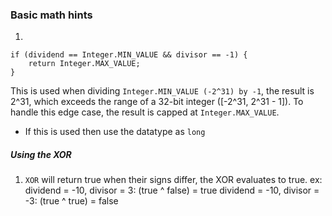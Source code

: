 ### Basic math hints

1. 
```
if (dividend == Integer.MIN_VALUE && divisor == -1) {
    return Integer.MAX_VALUE;
}
```
This is used when dividing `Integer.MIN_VALUE (-2^31) by -1`, the result is 2^31, which exceeds the range of a 32-bit integer ([-2^31, 2^31 - 1]). To handle this edge case, the result is capped at `Integer.MAX_VALUE`.

- If this is used then use the datatype as `long`

##### Using the XOR 

1. `XOR` will return true when their signs differ, the XOR evaluates to true.
 ex:  dividend = -10, divisor = 3: (true ^ false) = true 
      dividend = -10, divisor = -3: (true ^ true) = false 